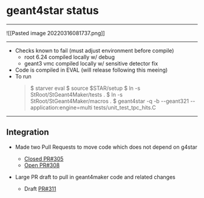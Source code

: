 # geant4star status
---
![[Pasted image 20220316081737.png]]

---

 - Checks known to fail (must adjust environment before compile)
	 - root 6.24 compiled locally w/ debug
	 - geant3 vmc compiled locally w/ sensitive detector fix
 - Code is compiled in EVAL (will release following this meeing)
 - To run
	 > $ starver eval
	 > $ source $STAR/setup
	 > $ ln -s StRoot/StGeant4Maker/tests .
	 > $ ln -s StRoot/StGeant4Maker/macros .
	 > $ geant4star -q -b --geant321 --application:engine=multi tests/unit_test_tpc_hits.C

---
## Integration
- Made two Pull Requests to move code which does not depend on g4star 
	-  [Closed PR#305](https://github.com/star-bnl/star-sw/pull/305)
	-  [Open PR#308](https://github.com/star-bnl/star-sw/pull/308)

- Large PR draft to pull in geant4maker code and related changes
	- Draft [PR#311](https://github.com/star-bnl/star-sw/pull/311)



